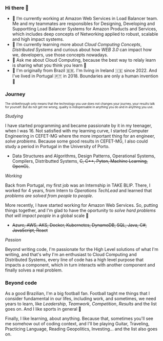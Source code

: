 ### Hi there 👋

* 🔭 I’m currently working at Amazon Web Services in Load Balancer team. Me and my teammates are responsibles for Designing, Developing and Supportting Load Balancer Systems for Amazon Products and Services, which includes deep concepts of Networking applied to robust, scalable and high impact systems.  
* 🌱 I’m currently learning more about *Cloud Computing Concepts*, *Distributed Systems* and curious about how *WEB 3.0* can impact how we, developers, use those concepts nowadays.
* 💬 Ask me about Cloud Computing, because the best way to relaly learn is sharing what you think you learn 🙂
* 📌 I'm originally from Brazil 🇧🇷. I'm living in Ireland 🇮🇪 since 2022. And I've lived in Portugal 🇵🇹 in 2018. Boundaries are only a human invention 🙂

### Journey

<sub><sub>The strikethrough only means that the technology you use does not changes your journey, your results talk for yourself. But do not get me wrong, quality is indispensable in anything you do and in anything you use.</sub></sub>

*Studying*

I have started programming and became passionate by it in my teenager, when I was 16. Not satisfied with my learning curve, I started Computer Engineering in CEFET-MG where the more important thing for an engineer, *solve problems*. Because some good results in CEFET-MG, I also could study a period in Portugal in the University of Porto.

* Data Structures and Algorithms, Design Patterns, Operational Systems, Compilers, Distributted Systems, ~~C, C++, Pyton, Machine Learning, OpenGL~~.

*Working*

Back from Portugal, my first job was an Internship in TAKE BLIP. There, I worked for 4 years, from Intern to *Operations TechLead* and learned that *problems are solved from people to people*.

More recently, I have started working for Amazon Web Services. So, putting things together, and I'm glad to have the oportunity to *solve hard problems that will impact people* in a global scale 🙂

* ~~Azure, AWS, AKS, Docker, Kubernetes, DynamoDB, SQL, Java, C#, JavaScript, React~~

*Passion*

Beyond writing code, I'm passionate for the High Level solutions of what I'm writing, and that's why I'm an enthusiast to Cloud Computing and Distributed Systems, every line of code has a high level purpose that impacts a component, which in turn interacts with another component and finally solves a real problem. 


### Beyond code

As a good Brazilian, I'm a big football fan. Football taght me things that I consider fundamental in our lifes, including work, and sometimes, we need years to learn, like *Leadership*, *Teamwork*, *Competition*, *Results* and the list goes on. And I like sports in general 🙂

Finally, I like learning, about anything. Because that, sometimes you'll see me somehow out of coding context, and I'll be playing Guitar, Traveling, Practicing Language, Reading Geopolitics, Investing... and the list also goes on.  
